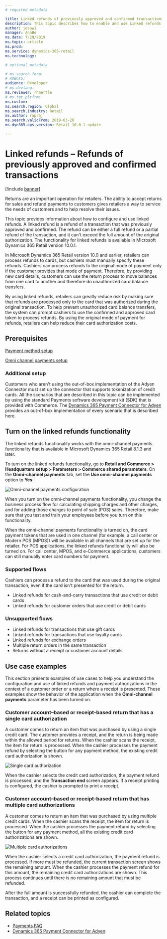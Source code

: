 ```yaml
---
# required metadata

title: Linked refunds of previously approved and confirmed transactions
description: This topic describes how to enable and use Linked refunds.
author: josaw1
manager: AnnBe
ms.date: 7/29/2019
ms.topic: article
ms.prod: 
ms.service: dynamics-365-retail
ms.technology: 

# optional metadata

# ms.search.form: 
# ROBOTS: 
audience: Developer
# ms.devlang: 
ms.reviewer: rhaertle
# ms.tgt_pltfrm: 
ms.custom: 
ms.search.region: Global
ms.search.industry: Retail
ms.author: rapraj
ms.search.validFrom: 2019-03-28
ms.dyn365.ops.version: Retail 10.0.1 update

---
```


# Linked refunds – Refunds of previously approved and confirmed transactions

[!include [banner](../../includes/banner.md)]

Returns are an important operation for retailers. The ability to accept returns for sales and refund payments to customers gives retailers a way to service the needs of customers and to help resolve their issues.

This topic provides information about how to configure and use linked refunds. A linked refund is a refund of a transaction that was previously approved and confirmed. The refund can be either a full refund or a partial refund of the transaction, and it can't exceed the full amount of the original authorization. The functionality for linked refunds is available in Microsoft Dynamics 365 Retail version 10.0.1.

In Microsoft Dynamics 365 Retail version 10.0 and earlier, retailers can process refunds to cards, but cashiers must manually specify these refunds. Cashiers can process refunds to the original mode of payment only if the customer provides that mode of payment. Therefore, by providing new card details, customers can use the return process to move balances from one card to another and therefore do unauthorized card balance transfers.

By using linked refunds, retailers can greatly reduce risk by making sure that refunds are processed only to the card that was authorized during the original transaction. To help prevent unauthorized card balance transfers, the system can prompt cashiers to use the confirmed and approved card token to process refunds. By using the original mode of payment for refunds, retailers can help reduce their card authorization costs.

## Prerequisites

[Payment method setup](../payment-methods.md) 

[Omni channel payments setup](../omni-channel-payments.md)

### Additional setup

Customers who aren't using the out-of-box implementation of the Adyen Connector must set up the connector that supports tokenization of credit cards. All the scenarios that are described in this topic can be implemented by using the standard Payments software development kit (SDK) that is provided with Commerce. The [Dynamics 365 Payment Connector for Adyen](adyen-connector.md?tabs=8-1-3) provides an out-of-box implementation of every scenario that is described here.

## Turn on the linked refunds functionality

The linked refunds functionality works with the omni-channel payments functionality that is available in Microsoft Dynamics 365 Retail 8.1.3 and later.

To turn on the linked refunds functionality, go to **Retail and Commerce \> Headquarters setup \> Parameters \> Commerce shared parameters**. On the **Omni-channel payments** tab, set the **Use omni-channel payments** option to **Yes**.

![Omni-channel payments configuration](media/LinkedRefundsOmniChannel.jpg)

When you turn on the omni-channel payments functionality, you change the business process flow for calculating shipping charges and other charges, and for adding those charges to point of sale (POS) sales. Therefore, make sure that you test and train your employees before you turn on this functionality.

When the omni-channel payments functionality is turned on, the card payment tokens that are used in one channel (for example, a call center or Modern POS (MPOS)) will be available in all channels that are set up for the retailer. For POS applications, the linked refunds functionality will also be turned on. For call center, MPOS, and e-Commerce applications, customers can still manually enter card numbers for payment.

### Supported flows

Cashiers can process a refund to the card that was used during the original transaction, even if the card isn't presented for the return.

- Linked refunds for cash-and-carry transactions that use credit or debit cards
- Linked refunds for customer orders that use credit or debit cards
 
### Unsupported flows

- Linked refunds for transactions that use gift cards
- Linked refunds for transactions that use loyalty cards
- Linked refunds for exchange orders
- Multiple return orders in the same transaction
- Returns without a receipt or customer account details

## Use case examples

This section presents examples of use cases to help you understand the configuration and use of linked refunds and payment authorizations in the context of a customer order or a return where a receipt is presented. These examples show the behavior of the application when the **Omni-channel payments** parameter has been turned on.

### Customer account–based or receipt-based return that has a single card authorization

A customer comes to return an item that was purchased by using a single credit card. The customer provides a receipt, and the return is being made within the allowed period for returns. When the cashier scans the receipt, the item for return is processed. When the cashier processes the payment refund by selecting the button for any payment method, the existing credit card authorization is shown.

![Single card authorization](media/LinkedRefundsSingleAuthorization.jpg)

When the cashier selects the credit card authorization, the payment refund is processed, and the **Transaction end** screen appears. If a receipt printing is configured, the cashier is prompted to print a receipt.

### Customer account–based or receipt-based return that has multiple card authorizations

A customer comes to return an item that was purchased by using multiple credit cards. When the cashier scans the receipt, the item for return is processed. When the cashier processes the payment refund by selecting the button for any payment method, all the existing credit card authorizations are shown.

![Multiple card authorizations](media/LinkedRefundsMultipleAuthorization.jpg)

When the cashier selects a credit card authorization, the payment refund is processed. If more must be refunded, the current transaction screen shows the remaining amount. When the cashier processes the payment refund for this amount, the remaining credit card authorizations are shown. This process continues until there is no remaining amount that must be refunded.

After the full amount is successfully refunded, the cashier can complete the transaction, and a receipt can be printed as configured.

## Related topics

- [Payments FAQ](payments-retail.md)
- [Dynamics 365 Payment Connector for Adyen](adyen-connector.md?tabs=8-1-3)
